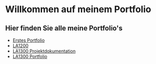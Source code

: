 # Willkommen auf meinem Portfolio
## Hier finden Sie alle meine Portfolio's
   * [Erstes Portfolio](Portfolio.md)
   * [LA1200](LA1200/LA1200.md)
   * [LA1300 Projektdokumentation](LA1300/LA1300_doku_hedgehog.pdf)
   * [LA1300 Portfolio](LA1300/LA1300-Portfolio.md)
